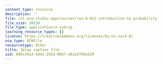 ```yaml
---
content_type: resource
description: ''
file: /ol-ocw-studio-app/courses/res-6-012-introduction-to-probability-spring-2018/886c29a34d41292d06b7e81e2f09a529_Kj6iEzXsFkI.srt
file_size: 10138
file_type: application/x-subrip
learning_resource_types: []
license: https://creativecommons.org/licenses/by-nc-sa/4.0/
ocw_type: OCWFile
resourcetype: Other
title: 3play caption file
uid: 886c29a3-4d41-292d-06b7-e81e2f09a529
---
```


